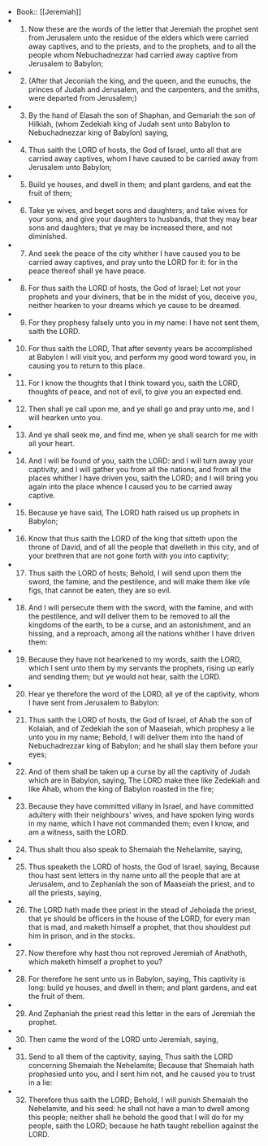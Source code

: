 - Book:: [[Jeremiah]]
- 1. Now these are the words of the letter that Jeremiah the prophet sent from Jerusalem unto the residue of the elders which were carried away captives, and to the priests, and to the prophets, and to all the people whom Nebuchadnezzar had carried away captive from Jerusalem to Babylon;
- 2. (After that Jeconiah the king, and the queen, and the eunuchs, the princes of Judah and Jerusalem, and the carpenters, and the smiths, were departed from Jerusalem;)
- 3. By the hand of Elasah the son of Shaphan, and Gemariah the son of Hilkiah, (whom Zedekiah king of Judah sent unto Babylon to Nebuchadnezzar king of Babylon) saying,
- 4. Thus saith the LORD of hosts, the God of Israel, unto all that are carried away captives, whom I have caused to be carried away from Jerusalem unto Babylon;
- 5. Build ye houses, and dwell in them; and plant gardens, and eat the fruit of them;
- 6. Take ye wives, and beget sons and daughters; and take wives for your sons, and give your daughters to husbands, that they may bear sons and daughters; that ye may be increased there, and not diminished.
- 7. And seek the peace of the city whither I have caused you to be carried away captives, and pray unto the LORD for it: for in the peace thereof shall ye have peace.
- 8. For thus saith the LORD of hosts, the God of Israel; Let not your prophets and your diviners, that be in the midst of you, deceive you, neither hearken to your dreams which ye cause to be dreamed.
- 9. For they prophesy falsely unto you in my name: I have not sent them, saith the LORD.
- 10. For thus saith the LORD, That after seventy years be accomplished at Babylon I will visit you, and perform my good word toward you, in causing you to return to this place.
- 11. For I know the thoughts that I think toward you, saith the LORD, thoughts of peace, and not of evil, to give you an expected end.
- 12. Then shall ye call upon me, and ye shall go and pray unto me, and I will hearken unto you.
- 13. And ye shall seek me, and find me, when ye shall search for me with all your heart.
- 14. And I will be found of you, saith the LORD: and I will turn away your captivity, and I will gather you from all the nations, and from all the places whither I have driven you, saith the LORD; and I will bring you again into the place whence I caused you to be carried away captive.
- 15. Because ye have said, The LORD hath raised us up prophets in Babylon;
- 16. Know that thus saith the LORD of the king that sitteth upon the throne of David, and of all the people that dwelleth in this city, and of your brethren that are not gone forth with you into captivity;
- 17. Thus saith the LORD of hosts; Behold, I will send upon them the sword, the famine, and the pestilence, and will make them like vile figs, that cannot be eaten, they are so evil.
- 18. And I will persecute them with the sword, with the famine, and with the pestilence, and will deliver them to be removed to all the kingdoms of the earth, to be a curse, and an astonishment, and an hissing, and a reproach, among all the nations whither I have driven them:
- 19. Because they have not hearkened to my words, saith the LORD, which I sent unto them by my servants the prophets, rising up early and sending them; but ye would not hear, saith the LORD.
- 20. Hear ye therefore the word of the LORD, all ye of the captivity, whom I have sent from Jerusalem to Babylon:
- 21. Thus saith the LORD of hosts, the God of Israel, of Ahab the son of Kolaiah, and of Zedekiah the son of Maaseiah, which prophesy a lie unto you in my name; Behold, I will deliver them into the hand of Nebuchadrezzar king of Babylon; and he shall slay them before your eyes;
- 22. And of them shall be taken up a curse by all the captivity of Judah which are in Babylon, saying, The LORD make thee like Zedekiah and like Ahab, whom the king of Babylon roasted in the fire;
- 23. Because they have committed villany in Israel, and have committed adultery with their neighbours' wives, and have spoken lying words in my name, which I have not commanded them; even I know, and am a witness, saith the LORD.
- 24. Thus shalt thou also speak to Shemaiah the Nehelamite, saying,
- 25. Thus speaketh the LORD of hosts, the God of Israel, saying, Because thou hast sent letters in thy name unto all the people that are at Jerusalem, and to Zephaniah the son of Maaseiah the priest, and to all the priests, saying,
- 26. The LORD hath made thee priest in the stead of Jehoiada the priest, that ye should be officers in the house of the LORD, for every man that is mad, and maketh himself a prophet, that thou shouldest put him in prison, and in the stocks.
- 27. Now therefore why hast thou not reproved Jeremiah of Anathoth, which maketh himself a prophet to you?
- 28. For therefore he sent unto us in Babylon, saying, This captivity is long: build ye houses, and dwell in them; and plant gardens, and eat the fruit of them.
- 29. And Zephaniah the priest read this letter in the ears of Jeremiah the prophet.
- 30. Then came the word of the LORD unto Jeremiah, saying,
- 31. Send to all them of the captivity, saying, Thus saith the LORD concerning Shemaiah the Nehelamite; Because that Shemaiah hath prophesied unto you, and I sent him not, and he caused you to trust in a lie:
- 32. Therefore thus saith the LORD; Behold, I will punish Shemaiah the Nehelamite, and his seed: he shall not have a man to dwell among this people; neither shall he behold the good that I will do for my people, saith the LORD; because he hath taught rebellion against the LORD.
